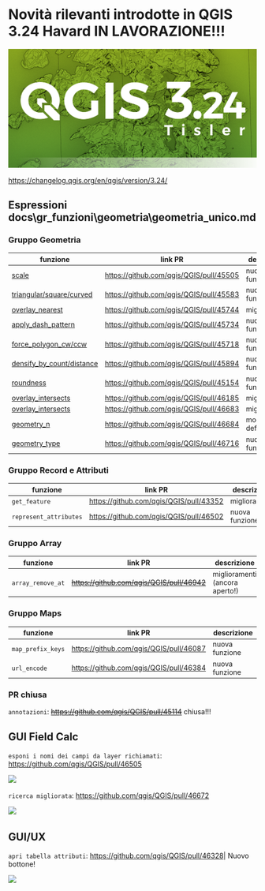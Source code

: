 # Novità rilevanti introdotte in QGIS 3.24 Havard IN LAVORAZIONE!!!

[![](../img/splashscreen/splash_3_24.png)](../img/splashscreen/splash_3_24.png)

<https://changelog.qgis.org/en/qgis/version/3.24/>

## Espressioni docs\gr_funzioni\geometria\geometria_unico.md

### Gruppo Geometria
funzione                                                                                  | link PR                                   | descrizione
------------------------------------------------------------------------------------------|-------------------------------------------|---------------------
[scale](../gr_funzioni/geometria/geometria_unico.md#scale)                                | <https://github.com/qgis/QGIS/pull/45505> | nuova funzione
[triangular/square/curved](../gr_funzioni/geometria/geometria_unico.md#triangular_wave)   | <https://github.com/qgis/QGIS/pull/45583> | nuove funzione (6)
[overlay_nearest](../gr_funzioni/geometria/geometria_unico.md#overlay_nearest)            | <https://github.com/qgis/QGIS/pull/45744> | miglioramenti
[apply_dash_pattern](../gr_funzioni/geometria/geometria_unico.md#apply_dash_pattern)      | <https://github.com/qgis/QGIS/pull/45734> | nuova funzione
[force_polygon_cw/ccw](../gr_funzioni/geometria/geometria_unico.md#force_polygon_ccw)     | <https://github.com/qgis/QGIS/pull/45718> | nuove funzione (2)
[densify_by_count/distance](../gr_funzioni/geometria/geometria_unico.md#densify_by_count) | <https://github.com/qgis/QGIS/pull/45894> | nuove funzione (2)
[roundness](../gr_funzioni/geometria/geometria_unico.md#roundness)                        | <https://github.com/qgis/QGIS/pull/45154> | nuova funzione
[overlay_intersects](../gr_funzioni/geometria/geometria_unico.md#overlay_intersects)      | <https://github.com/qgis/QGIS/pull/46185> | miglioramenti
[overlay_intersects](../gr_funzioni/geometria/geometria_unico.md#overlay_intersects)      | <https://github.com/qgis/QGIS/pull/46683> | miglioramenti
[geometry_n](../gr_funzioni/geometria/geometria_unico.md#geometry_n)                      | <https://github.com/qgis/QGIS/pull/46684> | modifica definizione
[geometry_type](../gr_funzioni/geometria/geometria_unico.md#geometry_n)                   | <https://github.com/qgis/QGIS/pull/46716> | nuova funzione

### Gruppo Record e Attributi
funzione               | link PR                                   | descrizione
-----------------------|-------------------------------------------|---------------
`get_feature`          | <https://github.com/qgis/QGIS/pull/43352> | miglioramenti
`represent_attributes` | <https://github.com/qgis/QGIS/pull/46502> | nuova funzione

### Gruppo Array
funzione          | link PR                                       | descrizione
------------------|-----------------------------------------------|-------------------------------
`array_remove_at` | ~~<https://github.com/qgis/QGIS/pull/46942>~~ | miglioramenti (ancora aperto!)

### Gruppo Maps
funzione          | link PR                                   | descrizione
------------------|-------------------------------------------|---------------
`map_prefix_keys` | <https://github.com/qgis/QGIS/pull/46087> | nuova funzione
`url_encode`      | <https://github.com/qgis/QGIS/pull/46384> | nuova funzione

### PR chiusa
`annotazioni`: ~~<https://github.com/qgis/QGIS/pull/45114>~~ chiusa!!!


## GUI Field Calc
`esponi i nomi dei campi da layer richiamati`: <https://github.com/qgis/QGIS/pull/46505>

![](https://user-images.githubusercontent.com/142164/146177919-8a235423-a131-4e9a-a999-06cb449666f7.png)

`ricerca migliorata`: <https://github.com/qgis/QGIS/pull/46672>

![](https://user-images.githubusercontent.com/12854129/147858304-eba8754b-70b5-4883-9d8d-09a905fe2c4d.png)

## GUI/UX
`apri tabella attributi`: <https://github.com/qgis/QGIS/pull/46328>| Nuovo bottone!

![](https://user-images.githubusercontent.com/142164/144413145-bc61ea60-2067-4852-8605-d2ba04e78e37.gif)

